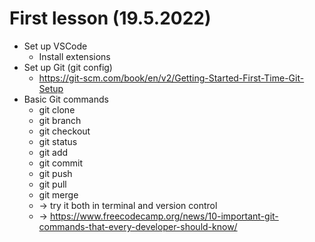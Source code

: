 # First lesson (19.5.2022) 

* Set up VSCode
  * Install extensions  
* Set up Git (git config)
  * https://git-scm.com/book/en/v2/Getting-Started-First-Time-Git-Setup
* Basic Git commands 
  * git clone
  * git branch
  * git checkout
  * git status 
  * git add
  * git commit 
  * git push
  * git pull
  * git merge
  * -> try it both in terminal and version control 
  * -> https://www.freecodecamp.org/news/10-important-git-commands-that-every-developer-should-know/
